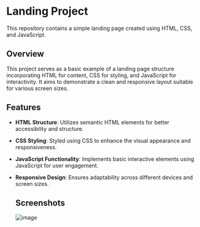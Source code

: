 # Landing Project

This repository contains a simple landing page created using HTML, CSS, and JavaScript.

## Overview

This project serves as a basic example of a landing page structure incorporating HTML for content, CSS for styling, and JavaScript for interactivity. It aims to demonstrate a clean and responsive layout suitable for various screen sizes.

## Features

- **HTML Structure**: Utilizes semantic HTML elements for better accessibility and structure.
- **CSS Styling**: Styled using CSS to enhance the visual appearance and responsiveness.
- **JavaScript Functionality**: Implements basic interactive elements using JavaScript for user engagement.
- **Responsive Design**: Ensures adaptability across different devices and screen sizes.

  ## Screenshots
  ![image](https://github.com/gouravkamble9/task-1/assets/61933116/eb11895c-3c18-4c68-aeea-797df746bee2)

